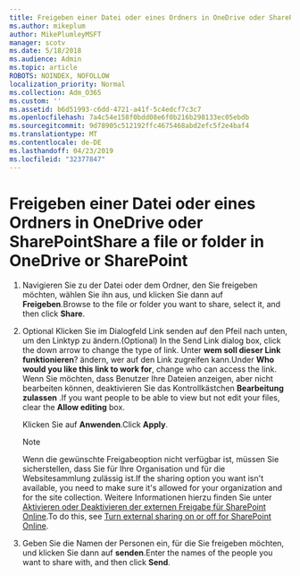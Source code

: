 ```yaml
---
title: Freigeben einer Datei oder eines Ordners in OneDrive oder SharePoint
ms.author: mikeplum
author: MikePlumleyMSFT
manager: scotv
ms.date: 5/18/2018
ms.audience: Admin
ms.topic: article
ROBOTS: NOINDEX, NOFOLLOW
localization_priority: Normal
ms.collection: Adm_O365
ms.custom: ''
ms.assetid: b6d51993-c6dd-4721-a41f-5c4edcf7c3c7
ms.openlocfilehash: 7a4c54e158f0bdd08e6f0b216b298133ec05ebdb
ms.sourcegitcommit: 9d78905c512192ffc4675468abd2efc5f2e4baf4
ms.translationtype: MT
ms.contentlocale: de-DE
ms.lasthandoff: 04/23/2019
ms.locfileid: "32377847"
---
```

# <a name="share-a-file-or-folder-in-onedrive-or-sharepoint"></a><span data-ttu-id="d2745-102">Freigeben einer Datei oder eines Ordners in OneDrive oder SharePoint</span><span class="sxs-lookup"><span data-stu-id="d2745-102">Share a file or folder in OneDrive or SharePoint</span></span>

1. <span data-ttu-id="d2745-103">Navigieren Sie zu der Datei oder dem Ordner, den Sie freigeben möchten, wählen Sie ihn aus, und klicken Sie dann auf **Freigeben**.</span><span class="sxs-lookup"><span data-stu-id="d2745-103">Browse to the file or folder you want to share, select it, and then click **Share**.</span></span>
    
2. <span data-ttu-id="d2745-104">Optional Klicken Sie im Dialogfeld Link senden auf den Pfeil nach unten, um den Linktyp zu ändern.</span><span class="sxs-lookup"><span data-stu-id="d2745-104">(Optional) In the Send Link dialog box, click the down arrow to change the type of link.</span></span> <span data-ttu-id="d2745-105">Unter **wem soll dieser Link funktionieren**? ändern, wer auf den Link zugreifen kann.</span><span class="sxs-lookup"><span data-stu-id="d2745-105">Under **Who would you like this link to work for**, change who can access the link.</span></span> <span data-ttu-id="d2745-106">Wenn Sie möchten, dass Benutzer Ihre Dateien anzeigen, aber nicht bearbeiten können, deaktivieren Sie das Kontrollkästchen **Bearbeitung zulassen** .</span><span class="sxs-lookup"><span data-stu-id="d2745-106">If you want people to be able to view but not edit your files, clear the **Allow editing** box.</span></span> 
    
    <span data-ttu-id="d2745-107">Klicken Sie auf **Anwenden**.</span><span class="sxs-lookup"><span data-stu-id="d2745-107">Click **Apply**.</span></span>
    
    > [!NOTE]
    > <span data-ttu-id="d2745-108">Wenn die gewünschte Freigabeoption nicht verfügbar ist, müssen Sie sicherstellen, dass Sie für Ihre Organisation und für die Websitesammlung zulässig ist.</span><span class="sxs-lookup"><span data-stu-id="d2745-108">If the sharing option you want isn't available, you need to make sure it's allowed for your organization and for the site collection.</span></span> <span data-ttu-id="d2745-109">Weitere Informationen hierzu finden Sie unter [Aktivieren oder Deaktivieren der externen Freigabe für SharePoint Online](https://go.microsoft.com/fwlink/?linkid=866426).</span><span class="sxs-lookup"><span data-stu-id="d2745-109">To do this, see [Turn external sharing on or off for SharePoint Online](https://go.microsoft.com/fwlink/?linkid=866426).</span></span> 
  
3. <span data-ttu-id="d2745-110">Geben Sie die Namen der Personen ein, für die Sie freigeben möchten, und klicken Sie dann auf **senden**.</span><span class="sxs-lookup"><span data-stu-id="d2745-110">Enter the names of the people you want to share with, and then click **Send**.</span></span>
    

